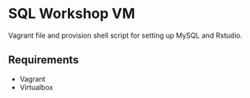 # SQL Workshop VM 

Vagrant file and provision shell script for setting up MySQL and Rstudio. 

## Requirements 

* Vagrant 
* Virtualbox 

